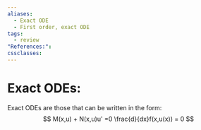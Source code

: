 ```yaml
---
aliases:
  - Exact ODE
  - First order, exact ODE
tags:
  - review
"References:": 
cssclasses:
---
```

# Exact ODEs:
Exact ODEs are those that can be written in the form: 
$$
M(x,u) + N(x,u)u' =0 \frac{d}{dx}f(x,u(x)) = 0
$$